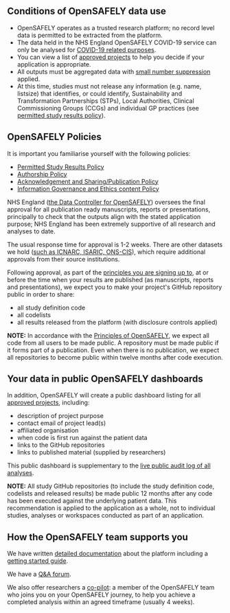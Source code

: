 ## Conditions of OpenSAFELY data use
* OpenSAFELY operates as a trusted research platform; no record level data is permitted to be extracted from the platform.
* The data held in the NHS England OpenSAFELY COVID-19 service can only be analysed for [COVID-19 related purposes](https://digital.nhs.uk/coronavirus/coronavirus-covid-19-response-information-governance-hub/the-nhs-england-opensafely-covid-19-service-privacy-notice).
* You can view a list of [approved projects](https://www.opensafely.org/approved-projects/) to help you decide if your application is appropriate.
* All outputs must be aggregated data with [small number suppression](https://securedatagroup.org/sdc-handbook/) applied.
* At this time, studies must not release any information (e.g. name, listsize) that identifies, or could identify, Sustainability and Transformation Partnerships (STPs), Local Authorities, Clinical Commissioning Groups (CCGs) and individual GP practices (see [permitted study results policy](https://www.opensafely.org/policies-for-researchers/#permitted-study-results-policy)).

## OpenSAFELY Policies

It is important you familiarise yourself with the following policies:

* [Permitted Study Results Policy](https://www.opensafely.org/policies-for-researchers/#permitted-study-results-policy)
* [Authorship Policy](https://www.opensafely.org/policies-for-researchers/#authorship-policy)
* [Acknowledgement and Sharing/Publication Policy](https://www.opensafely.org/policies-for-researchers/#acknowledgment-and-data-sharing--publication-policy)
* [Information Governance and Ethics content Policy](https://www.opensafely.org/policies-for-researchers/#information-governance-and-ethics-content-policy)

NHS England ([the Data Controller for OpenSAFELY](https://www.england.nhs.uk/contact-us/privacy-notice/how-we-use-your-information/covid-19-response/coronavirus-covid-19-research-platform/)) oversees the final approval for all publication ready manuscripts, reports or presentations, principally to check that the outputs align with the stated application purpose; NHS England has been extremely supportive of all research and analyses to date.

The usual response time for approval is 1-2 weeks. There are other datasets we hold ([such as ICNARC, ISARIC, ONS-CIS](https://www.opensafely.org/policies-for-researchers/#for-the-datasets-listed-below)), which require additional approvals from their source institutions.

Following approval, as part of the [principles you are signing up to](https://www.opensafely.org/principles/), at or before the time when your results are published (as  manuscripts, reports and presentations), we expect you to make your project's GitHub repository public in order to share:

* all study definition code
* all codelists
* all results released from the platform (with disclosure controls applied)

**NOTE:** In accordance with the [Principles of OpenSAFELY](https://www.opensafely.org/about/#transparency-and-public-logs), we expect all code from all users to be made public. A repository must be made public if it forms part of a publication. Even when there is no publication, we expect all repositories to become public within twelve months after code execution.

## Your data in public OpenSAFELY dashboards
In addition, OpenSAFELY will create a public dashboard listing for all [approved projects](https://www.opensafely.org/approved-projects/), including:

* description of project purpose
* contact email of project lead(s)
* affiliated organisation
* when code is first run against the patient data
* links to the GitHub repositories
* links to published material (supplied by researchers)

This public dashboard is supplementary to the [live public audit log of all analyses](https://jobs.opensafely.org/).

**NOTE:** All study GitHub repositories (to include the study definition code, codelists and released results) be made public 12 months after any code has been executed against the underlying patient data. This recommendation is applied to the application as a whole, not to individual studies, analyses or workspaces conducted as part of an application.

## How the OpenSAFELY team supports you
We have written [detailed documentation](https://docs.opensafely.org/) about the platform including a [getting started guide](https://docs.opensafely.org/getting-started/).

We have a [Q&A forum](https://github.com/opensafely/documentation/discussions).

We also offer researchers a [co-pilot](https://www.bennett.ox.ac.uk/blog/2021/08/opensafely-co-pilot-programme-assisting-users-on-their-opensafely-journey/): a member of the OpenSAFELY team who joins you on your OpenSAFELY journey, to help you achieve a completed analysis within an agreed timeframe (usually 4 weeks).
